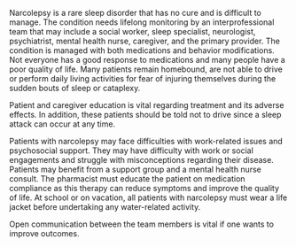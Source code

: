 Narcolepsy is a rare sleep disorder that has no cure and is difficult to manage. The condition needs lifelong monitoring by an interprofessional team that may include a social worker, sleep specialist, neurologist, psychiatrist, mental health nurse, caregiver, and the primary provider. The condition is managed with both medications and behavior modifications. Not everyone has a good response to medications and many people have a poor quality of life. Many patients remain homebound, are not able to drive or perform daily living activities for fear of injuring themselves during the sudden bouts of sleep or cataplexy.

Patient and caregiver education is vital regarding treatment and its adverse effects. In addition, these patients should be told not to drive since a sleep attack can occur at any time.

Patients with narcolepsy may face difficulties with work-related issues and psychosocial support. They may have difficulty with work or social engagements and struggle with misconceptions regarding their disease. Patients may benefit from a support group and a mental health nurse consult. The pharmacist must educate the patient on medication compliance as this therapy can reduce symptoms and improve the quality of life. At school or on vacation, all patients with narcolepsy must wear a life jacket before undertaking any water-related activity.

Open communication between the team members is vital if one wants to improve outcomes.